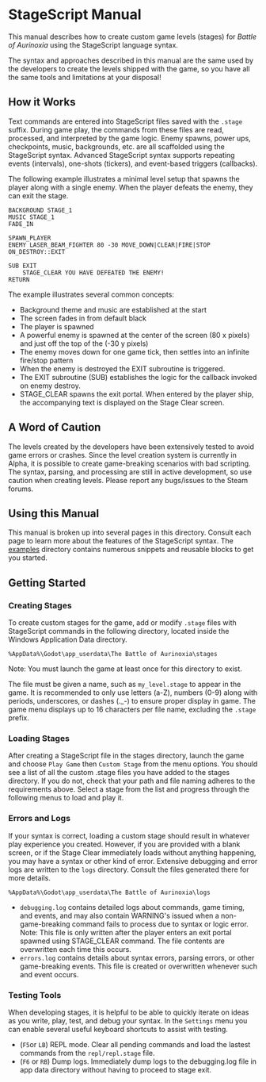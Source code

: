 # StageScript Manual

This manual describes how to create custom game levels (stages) for _Battle of Aurinoxia_ using the StageScript language syntax.

The syntax and approaches described in this manual are the same used by the developers to create the levels shipped with the game, so you have all the same tools and limitations at your disposal!

## How it Works

Text commands are entered into StageScript files saved with the `.stage` suffix. During game play, the commands from these files are read, processed, and interpreted by the game logic. Enemy spawns, power ups, checkpoints, music, backgrounds, etc. are all scaffolded using the StageScript syntax. Advanced StageScript syntax supports repeating events (intervals), one-shots (tickers), and event-based triggers (callbacks).

The following example illustrates a minimal level setup that spawns the player along with a single enemy. When the player defeats the enemy, they can exit the stage.

```StageScript
BACKGROUND STAGE_1
MUSIC STAGE_1
FADE_IN

SPAWN_PLAYER
ENEMY LASER_BEAM_FIGHTER 80 -30 MOVE_DOWN|CLEAR|FIRE|STOP ON_DESTROY::EXIT

SUB EXIT
    STAGE_CLEAR YOU HAVE DEFEATED THE ENEMY!
RETURN
```

The example illustrates several common concepts:

- Background theme and music are established at the start
- The screen fades in from default black
- The player is spawned
- A powerful enemy is spawned at the center of the screen (80 x pixels) and just off the top of the (-30 y pixels)
- The enemy moves down for one game tick, then settles into an infinite fire/stop pattern
- When the enemy is destroyed the EXIT subroutine is triggered.
- The EXIT subroutine (SUB) establishes the logic for the callback invoked on enemy destroy.
- STAGE_CLEAR spawns the exit portal. When entered by the player ship, the accompanying text is displayed on the Stage Clear screen.

## A Word of Caution

The levels created by the developers have been extensively tested to avoid game errors or crashes. Since the level creation system is currently in Alpha, it is possible to create game-breaking scenarios with bad scripting. The syntax, parsing, and processing are still in active development, so use caution when creating levels. Please report any bugs/issues to the Steam forums.

## Using this Manual

This manual is broken up into several pages in this directory. Consult each page to learn more about the features of the StageScript syntax. The [examples](./examples) directory contains numerous snippets and reusable blocks to get you started.

## Getting Started

### Creating Stages

To create custom stages for the game, add or modify `.stage` files with StageScript commands in the following directory, located inside the Windows Application Data directory.

`%AppData%\Godot\app_userdata\The Battle of Aurinoxia\stages`

Note: You must launch the game at least once for this directory to exist.

The file must be given a name, such as `my_level.stage` to appear in the game. It is recommended to only use letters (a-Z), numbers (0-9) along with periods, underscores, or dashes (._-) to ensure proper display in game. The game menu displays up to 16 characters per file name, excluding the `.stage` prefix.

### Loading Stages

After creating a StageScript file in the stages directory, launch the game and choose `Play Game` then `Custom Stage` from the menu options. You should see a list of all the custom .stage files you have added to the stages directory. If you do not, check that your path and file naming adheres to the requirements above. Select a stage from the list and progress through the following menus to load and play it. 

### Errors and Logs

If your syntax is correct, loading a custom stage should result in whatever play experience you created. However, if you are provided with a blank screen, or if the Stage Clear immediately loads without anything happening, you may have a syntax or other kind of error. Extensive debugging and error logs are written to the `logs` directory. Consult the files generated there for more details.

`%AppData%\Godot\app_userdata\The Battle of Aurinoxia\logs`

- `debugging.log` contains detailed logs about commands, game timing, and events, and may also contain WARNING's issued when a non-game-breaking command fails to process due to syntax or logic error. Note: This file is only written after the player enters an exit portal spawned using STAGE_CLEAR command. The file contents are overwritten each time this occurs.
- `errors.log` contains details about syntax errors, parsing errors, or other game-breaking events. This file is created or overwritten whenever such and event occurs.

### Testing Tools

When developing stages, it is helpful to be able to quickly iterate on ideas as you write, play, test, and debug your syntax. In the `Settings` menu you can enable several useful keyboard shortcuts to assist with testing.

- (`F5`or `LB`) REPL mode. Clear all pending commands and load the lastest commands from the `repl/repl.stage` file.
- (`F6` or `RB`) Dump logs. Immediately dump logs to the debugging.log file in app data directory without having to proceed to stage exit.